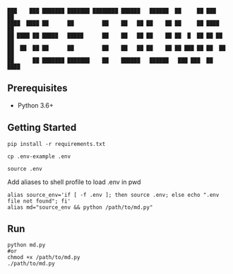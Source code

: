 ```
███    ███ ███████ ███████ ████████ ██████   ██████  ██     ██ ███    ██
████  ████ ██      ██         ██    ██   ██ ██    ██ ██     ██ ████   ██
██ ████ ██ █████   █████      ██    ██   ██ ██    ██ ██  █  ██ ██ ██  ██
██  ██  ██ ██      ██         ██    ██   ██ ██    ██ ██ ███ ██ ██  ██ ██
██      ██ ███████ ███████    ██    ██████   ██████   ███ ███  ██   ████
```

## Prerequisites

* Python 3.6+

## Getting Started

```
pip install -r requirements.txt

cp .env-example .env

source .env
```

Add aliases to shell profile to load .env in pwd
```
alias source_env='if [ -f .env ]; then source .env; else echo ".env file not found"; fi'
alias md="source_env && python /path/to/md.py"
```


## Run

```
python md.py
#or
chmod +x /path/to/md.py
./path/to/md.py
```
